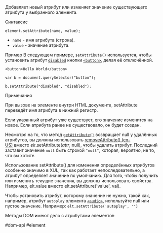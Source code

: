 Добавляет новый атрибут или изменяет значение существующего атрибута у выбранного элемента.

Синтаксис
```
element.setAttribute(name, value);
```

-   `name` - имя атрибута (строка).
-   `value` - значение атрибута.

Пример
В следующем примере, `setAttribute()` используется, чтобы установить атрибут [`disabled`](https://developer.mozilla.org/ru/docs/Web/HTML/Global_attributes#disabled) кнопки [`<button>`](https://developer.mozilla.org/ru/docs/Web/HTML/Element/button), делая её отключённой.

```
<button>Hello World</button>
```

```
var b = document.querySelector("button");

b.setAttribute("disabled", "disabled");
```

Примечания

При вызове на элементе внутри HTML документа, setAttribute переведёт имя атрибута в нижний регистр.

Если указанный атрибут уже существует, его значение изменится на новое. Если атрибута ранее не существовало, он будет создан.

Несмотря на то, что метод [`getAttribute()`](https://developer.mozilla.org/ru/docs/Web/API/Element/getAttribute) возвращает null у удалённых атрибутов, вы должны использовать [removeAttribute() (en-US)](https://developer.mozilla.org/en-US/docs/Web/API/Element/removeAttribute "Currently only available in English (US)") вместо _elt_.setAttribute(_attr_, null), чтобы удалить атрибут. Последний заставит значение `null` быть строкой `"null"`, которая, вероятно, не то, что вы хотите.

Использование setAttribute() для изменения определённых атрибутов особенно значимо в XUL, так как работает непоследовательно, а атрибут определяет значение по умолчанию. Для того, чтобы получить или изменить текущие значения, вы должны использовать свойства. Например, elt.value вместо elt.setAttribure('value', val).

Чтобы установить атрибут, которому значение не нужно, такой как, например, атрибут `autoplay` элемента [`<audio>`](https://developer.mozilla.org/ru/docs/Web/HTML/Element/audio), используйте null или пустое значение. Например: `elt.setAttribute('autoplay', '')`

Методы DOM имеют дело с атрибутами элементов:

#dom-api #element